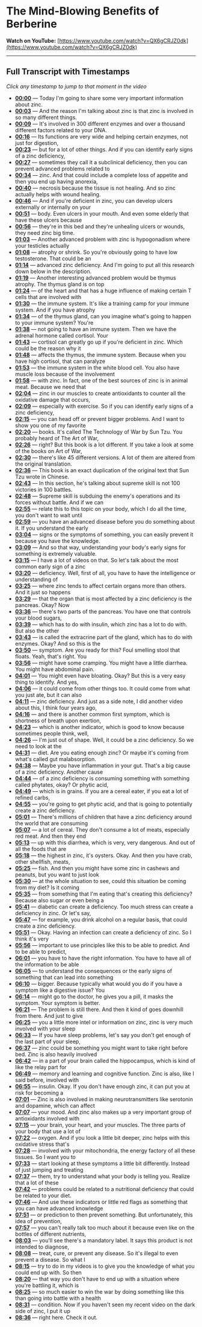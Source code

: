 # The Mind-Blowing Benefits of Berberine

**Watch on YouTube:** [https://www.youtube.com/watch?v=QX6gCRJZ0dk](https://www.youtube.com/watch?v=QX6gCRJZ0dk)

---

## Full Transcript with Timestamps

*Click any timestamp to jump to that moment in the video*

- **[00:00](https://www.youtube.com/watch?v=QX6gCRJZ0dk&t=0s)** — Today I'm going to share some very important information about zinc.
- **[00:03](https://www.youtube.com/watch?v=QX6gCRJZ0dk&t=3s)** — And the reason I'm talking about zinc is that zinc is involved in so many different things.
- **[00:09](https://www.youtube.com/watch?v=QX6gCRJZ0dk&t=9s)** — It's involved in 300 different enzymes and over a thousand different factors related to your DNA.
- **[00:16](https://www.youtube.com/watch?v=QX6gCRJZ0dk&t=16s)** — Its functions are very wide and helping certain enzymes, not just for digestion,
- **[00:23](https://www.youtube.com/watch?v=QX6gCRJZ0dk&t=23s)** — but for a lot of other things. And if you can identify early signs of a zinc deficiency,
- **[00:27](https://www.youtube.com/watch?v=QX6gCRJZ0dk&t=27s)** — sometimes they call it a subclinical deficiency, then you can prevent advanced problems related to
- **[00:34](https://www.youtube.com/watch?v=QX6gCRJZ0dk&t=34s)** — zinc. And that could include a complete loss of appetite and then you end up having anorexia,
- **[00:40](https://www.youtube.com/watch?v=QX6gCRJZ0dk&t=40s)** — necrosis because the tissue is not healing. And so zinc actually helps with wound healing.
- **[00:46](https://www.youtube.com/watch?v=QX6gCRJZ0dk&t=46s)** — And if you're deficient in zinc, you can develop ulcers externally or internally on your
- **[00:51](https://www.youtube.com/watch?v=QX6gCRJZ0dk&t=51s)** — body. Even ulcers in your mouth. And even some elderly that have these ulcers because
- **[00:56](https://www.youtube.com/watch?v=QX6gCRJZ0dk&t=56s)** — they're in this bed and they're unhealing ulcers or wounds, they need zinc big time.
- **[01:03](https://www.youtube.com/watch?v=QX6gCRJZ0dk&t=63s)** — Another advanced problem with zinc is hypogonadism where your testicles actually
- **[01:08](https://www.youtube.com/watch?v=QX6gCRJZ0dk&t=68s)** — atrophy or shrink. So you're obviously going to have low testosterone. That could be an
- **[01:14](https://www.youtube.com/watch?v=QX6gCRJZ0dk&t=74s)** — advanced zinc deficiency. And I'm going to put all this research down below in the description.
- **[01:19](https://www.youtube.com/watch?v=QX6gCRJZ0dk&t=79s)** — Another interesting advanced problem would be thymus atrophy. The thymus gland is on top
- **[01:24](https://www.youtube.com/watch?v=QX6gCRJZ0dk&t=84s)** — of the heart and that has a huge influence of making certain T cells that are involved with
- **[01:30](https://www.youtube.com/watch?v=QX6gCRJZ0dk&t=90s)** — the immune system. It's like a training camp for your immune system. And if you have atrophy
- **[01:34](https://www.youtube.com/watch?v=QX6gCRJZ0dk&t=94s)** — of the thymus gland, can you imagine what's going to happen to your immune system? You're
- **[01:38](https://www.youtube.com/watch?v=QX6gCRJZ0dk&t=98s)** — not going to have an immune system. Then we have the adrenal hormone called cortisol. Your
- **[01:43](https://www.youtube.com/watch?v=QX6gCRJZ0dk&t=103s)** — cortisol can greatly go up if you're deficient in zinc. Which could be the reason why it
- **[01:48](https://www.youtube.com/watch?v=QX6gCRJZ0dk&t=108s)** — affects the thymus, the immune system. Because when you have high cortisol, that can paralyze
- **[01:53](https://www.youtube.com/watch?v=QX6gCRJZ0dk&t=113s)** — the immune system in the white blood cell. You also have muscle loss because of the involvement
- **[01:58](https://www.youtube.com/watch?v=QX6gCRJZ0dk&t=118s)** — with zinc. In fact, one of the best sources of zinc is in animal meat. Because we need that
- **[02:04](https://www.youtube.com/watch?v=QX6gCRJZ0dk&t=124s)** — zinc in our muscles to create antioxidants to counter all the oxidative damage that occurs,
- **[02:09](https://www.youtube.com/watch?v=QX6gCRJZ0dk&t=129s)** — especially with exercise. So if you can identify early signs of a zinc deficiency,
- **[02:15](https://www.youtube.com/watch?v=QX6gCRJZ0dk&t=135s)** — you can head off or prevent bigger problems. And I want to show you one of my favorite
- **[02:20](https://www.youtube.com/watch?v=QX6gCRJZ0dk&t=140s)** — books. It's called The Technology of War by Sun Tzu. You probably heard of The Art of War,
- **[02:26](https://www.youtube.com/watch?v=QX6gCRJZ0dk&t=146s)** — right? But this book is a lot different. If you take a look at some of the books on Art of War,
- **[02:30](https://www.youtube.com/watch?v=QX6gCRJZ0dk&t=150s)** — there's like 45 different versions. A lot of them are altered from the original translation.
- **[02:36](https://www.youtube.com/watch?v=QX6gCRJZ0dk&t=156s)** — This book is an exact duplication of the original text that Sun Tzu wrote in Chinese.
- **[02:43](https://www.youtube.com/watch?v=QX6gCRJZ0dk&t=163s)** — In this section, he's talking about supreme skill is not 100 victories in 100 battles.
- **[02:48](https://www.youtube.com/watch?v=QX6gCRJZ0dk&t=168s)** — Supreme skill is subduing the enemy's operations and its forces without battle. And if we can
- **[02:55](https://www.youtube.com/watch?v=QX6gCRJZ0dk&t=175s)** — relate this to this topic on your body, which I do all the time, you don't want to wait until
- **[02:59](https://www.youtube.com/watch?v=QX6gCRJZ0dk&t=179s)** — you have an advanced disease before you do something about it. If you understand the early
- **[03:04](https://www.youtube.com/watch?v=QX6gCRJZ0dk&t=184s)** — signs or the symptoms of something, you can easily prevent it because you have the knowledge.
- **[03:09](https://www.youtube.com/watch?v=QX6gCRJZ0dk&t=189s)** — And so that way, understanding your body's early signs for something is extremely valuable.
- **[03:15](https://www.youtube.com/watch?v=QX6gCRJZ0dk&t=195s)** — I have a lot of videos on that. So let's talk about the most common early sign of a zinc
- **[03:20](https://www.youtube.com/watch?v=QX6gCRJZ0dk&t=200s)** — deficiency. Well, first of all, you have to have the intelligence or understanding of
- **[03:25](https://www.youtube.com/watch?v=QX6gCRJZ0dk&t=205s)** — where zinc tends to affect certain organs more than others. And it just so happens
- **[03:29](https://www.youtube.com/watch?v=QX6gCRJZ0dk&t=209s)** — that the organ that is most affected by a zinc deficiency is the pancreas. Okay? Now
- **[03:36](https://www.youtube.com/watch?v=QX6gCRJZ0dk&t=216s)** — there's two parts of the pancreas. You have one that controls your blood sugars,
- **[03:39](https://www.youtube.com/watch?v=QX6gCRJZ0dk&t=219s)** — which has to do with insulin, which zinc has a lot to do with. But also the other
- **[03:43](https://www.youtube.com/watch?v=QX6gCRJZ0dk&t=223s)** — is called the extracrine part of the gland, which has to do with enzymes. Okay? And so this is the
- **[03:50](https://www.youtube.com/watch?v=QX6gCRJZ0dk&t=230s)** — symptom. Are you ready for this? Foul smelling stool that floats. Yeah, that's right. You
- **[03:56](https://www.youtube.com/watch?v=QX6gCRJZ0dk&t=236s)** — might have some cramping. You might have a little diarrhea. You might have abdominal pain.
- **[04:01](https://www.youtube.com/watch?v=QX6gCRJZ0dk&t=241s)** — You might even have bloating. Okay? But this is a very easy thing to identify. And yes,
- **[04:06](https://www.youtube.com/watch?v=QX6gCRJZ0dk&t=246s)** — it could come from other things too. It could come from what you just ate, but it can also
- **[04:11](https://www.youtube.com/watch?v=QX6gCRJZ0dk&t=251s)** — zinc deficiency. And just as a side note, I did another video about this, I think four years ago,
- **[04:16](https://www.youtube.com/watch?v=QX6gCRJZ0dk&t=256s)** — and there is another common first symptom, which is shortness of breath upon exertion,
- **[04:23](https://www.youtube.com/watch?v=QX6gCRJZ0dk&t=263s)** — which is another indicator, which is good to know because sometimes people think, well,
- **[04:26](https://www.youtube.com/watch?v=QX6gCRJZ0dk&t=266s)** — I'm just out of shape. Well, it could be a zinc deficiency. So we need to look at the
- **[04:31](https://www.youtube.com/watch?v=QX6gCRJZ0dk&t=271s)** — diet. Are you eating enough zinc? Or maybe it's coming from what's called gut malabsorption.
- **[04:38](https://www.youtube.com/watch?v=QX6gCRJZ0dk&t=278s)** — Maybe you have inflammation in your gut. That's a big cause of a zinc deficiency. Another cause
- **[04:44](https://www.youtube.com/watch?v=QX6gCRJZ0dk&t=284s)** — of a zinc deficiency is consuming something with something called phytates, okay? Or phytic acid,
- **[04:49](https://www.youtube.com/watch?v=QX6gCRJZ0dk&t=289s)** — which is in grains. If you are a cereal eater, if you eat a lot of refined carbs,
- **[04:55](https://www.youtube.com/watch?v=QX6gCRJZ0dk&t=295s)** — you're going to get phytic acid, and that is going to potentially create a zinc deficiency.
- **[05:01](https://www.youtube.com/watch?v=QX6gCRJZ0dk&t=301s)** — There's millions of children that have a zinc deficiency around the world that are consuming
- **[05:07](https://www.youtube.com/watch?v=QX6gCRJZ0dk&t=307s)** — a lot of cereal. They don't consume a lot of meats, especially red meat. And then they end
- **[05:13](https://www.youtube.com/watch?v=QX6gCRJZ0dk&t=313s)** — up with this diarrhea, which is very, very dangerous. And out of all the foods that are
- **[05:18](https://www.youtube.com/watch?v=QX6gCRJZ0dk&t=318s)** — the highest in zinc, it's oysters. Okay. And then you have crab, other shellfish, meats,
- **[05:25](https://www.youtube.com/watch?v=QX6gCRJZ0dk&t=325s)** — fish. And then you might have some zinc in cashews and peanuts, but you want to just look
- **[05:30](https://www.youtube.com/watch?v=QX6gCRJZ0dk&t=330s)** — at the whole situation to see, could this situation be coming from my diet? Is it coming
- **[05:35](https://www.youtube.com/watch?v=QX6gCRJZ0dk&t=335s)** — from something that I'm eating that's creating this deficiency? Because also sugar or even being a
- **[05:41](https://www.youtube.com/watch?v=QX6gCRJZ0dk&t=341s)** — diabetic can create a deficiency. Too much stress can create a deficiency in zinc. Or let's say,
- **[05:47](https://www.youtube.com/watch?v=QX6gCRJZ0dk&t=347s)** — for example, you drink alcohol on a regular basis, that could create a zinc deficiency.
- **[05:51](https://www.youtube.com/watch?v=QX6gCRJZ0dk&t=351s)** — Okay. Having an infection can create a deficiency of zinc. So I think it's very
- **[05:56](https://www.youtube.com/watch?v=QX6gCRJZ0dk&t=356s)** — important to use principles like this to be able to predict. And to be able to predict,
- **[06:01](https://www.youtube.com/watch?v=QX6gCRJZ0dk&t=361s)** — you have to have the right information. You have to have all of the information to be able
- **[06:05](https://www.youtube.com/watch?v=QX6gCRJZ0dk&t=365s)** — to understand the consequences or the early signs of something that can lead into something
- **[06:10](https://www.youtube.com/watch?v=QX6gCRJZ0dk&t=370s)** — bigger. Because typically what would you do if you have a symptom like a digestive issue? You
- **[06:14](https://www.youtube.com/watch?v=QX6gCRJZ0dk&t=374s)** — might go to the doctor, he gives you a pill, it masks the symptom. Your symptom is better.
- **[06:21](https://www.youtube.com/watch?v=QX6gCRJZ0dk&t=381s)** — The problem is still there. And then it kind of goes downhill from there. And just to give
- **[06:25](https://www.youtube.com/watch?v=QX6gCRJZ0dk&t=385s)** — you a little more intel or information on zinc, zinc is very much involved with your sleep
- **[06:33](https://www.youtube.com/watch?v=QX6gCRJZ0dk&t=393s)** — If you have sleep problems, let's say you don't get enough of the last part of your sleep,
- **[06:37](https://www.youtube.com/watch?v=QX6gCRJZ0dk&t=397s)** — zinc could be something you might want to take right before bed. Zinc is also heavily involved
- **[06:42](https://www.youtube.com/watch?v=QX6gCRJZ0dk&t=402s)** — in a part of your brain called the hippocampus, which is kind of like the relay part for
- **[06:49](https://www.youtube.com/watch?v=QX6gCRJZ0dk&t=409s)** — memory and learning and cognitive function. Zinc is also, like I said before, involved with
- **[06:55](https://www.youtube.com/watch?v=QX6gCRJZ0dk&t=415s)** — insulin. Okay. If you don't have enough zinc, it can put you at risk for becoming a
- **[07:01](https://www.youtube.com/watch?v=QX6gCRJZ0dk&t=421s)** — Zinc is also involved in making neurotransmitters like serotonin and dopamine, which can affect
- **[07:07](https://www.youtube.com/watch?v=QX6gCRJZ0dk&t=427s)** — your mood. And zinc also makes up a very important group of antioxidants involved with
- **[07:15](https://www.youtube.com/watch?v=QX6gCRJZ0dk&t=435s)** — your brain, your heart, and your muscles. The three parts of your body that use a lot of
- **[07:22](https://www.youtube.com/watch?v=QX6gCRJZ0dk&t=442s)** — oxygen. And if you look a little bit deeper, zinc helps with this oxidative stress that's
- **[07:28](https://www.youtube.com/watch?v=QX6gCRJZ0dk&t=448s)** — involved with your mitochondria, the energy factory of all these tissues. So I want you to
- **[07:33](https://www.youtube.com/watch?v=QX6gCRJZ0dk&t=453s)** — start looking at these symptoms a little bit differently. Instead of just jumping and treating
- **[07:37](https://www.youtube.com/watch?v=QX6gCRJZ0dk&t=457s)** — them, try to understand what your body is telling you. Realize that a lot of these
- **[07:42](https://www.youtube.com/watch?v=QX6gCRJZ0dk&t=462s)** — problems could be related to a nutritional deficiency that could be related to your diet.
- **[07:46](https://www.youtube.com/watch?v=QX6gCRJZ0dk&t=466s)** — And use these indicators or little red flags as something that you can have advanced knowledge
- **[07:51](https://www.youtube.com/watch?v=QX6gCRJZ0dk&t=471s)** — or prediction to then prevent something. But unfortunately, this idea of prevention,
- **[07:57](https://www.youtube.com/watch?v=QX6gCRJZ0dk&t=477s)** — you can't really talk too much about it because even like on the bottles of different nutrients,
- **[08:03](https://www.youtube.com/watch?v=QX6gCRJZ0dk&t=483s)** — you'll see there's a mandatory label. It says this product is not intended to diagnose,
- **[08:08](https://www.youtube.com/watch?v=QX6gCRJZ0dk&t=488s)** — treat, cure, or prevent any disease. So it's illegal to even prevent a disease. So what I
- **[08:15](https://www.youtube.com/watch?v=QX6gCRJZ0dk&t=495s)** — try to do in my videos is to give you the knowledge of what you could end up with. So then
- **[08:20](https://www.youtube.com/watch?v=QX6gCRJZ0dk&t=500s)** — that way you don't have to end up with a situation where you're battling it, which is
- **[08:25](https://www.youtube.com/watch?v=QX6gCRJZ0dk&t=505s)** — so much easier to win the war by doing something like this than going into battle with a health
- **[08:31](https://www.youtube.com/watch?v=QX6gCRJZ0dk&t=511s)** — condition. Now if you haven't seen my recent video on the dark side of zinc, I put it up
- **[08:36](https://www.youtube.com/watch?v=QX6gCRJZ0dk&t=516s)** — right here. Check it out.
